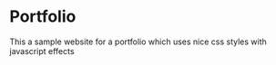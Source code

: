 # Portfolio

This a sample website for a portfolio which uses nice  css styles with javascript effects